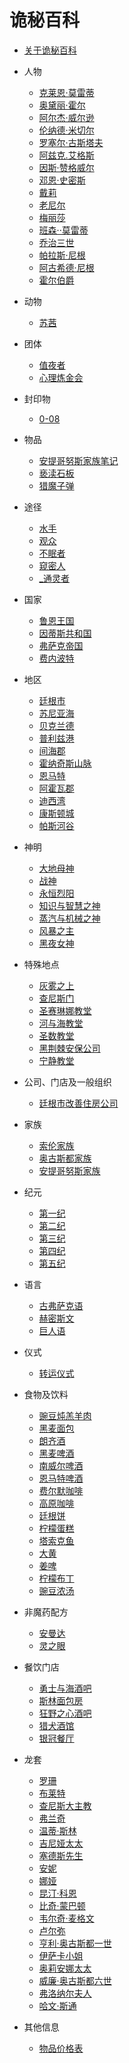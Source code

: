 # 诡秘百科

* [关于诡秘百科](README.md)

* 人物
    * [克莱恩·莫雷蒂](./人物/克莱恩·莫雷蒂.md)
    * [奥黛丽·霍尔](./人物/奥黛丽·霍尔.md)
    * [阿尔杰·威尔逊](./人物/阿尔杰·威尔逊.md)
    * [伦纳德·米切尔](./人物/伦纳德·米切尔.md)
    * [罗塞尔·古斯塔夫](./人物/罗塞尔·古斯塔夫.md)
    * [阿兹克.艾格斯](../人物/阿兹克.艾格斯.md)
    * [因斯·赞格威尔](./人物/因斯·赞格威尔.md)
    * [邓恩·史密斯](./人物/邓恩·史密斯.md)
    * [戴莉](./人物/戴莉.md)
    * [老尼尔](./人物/老尼尔.md)
    * [梅丽莎](./人物/梅丽莎.md)
    * [班森··莫雷蒂](./人物/班森·莫雷蒂.md)
    * [乔治三世](./人物/乔治三世.md)
    * [帕拉斯·尼根](./人物/帕拉斯·尼根.md)
    * [阿古希德·尼根](./人物/阿古希德·尼根.md)
    * [霍尔伯爵](./人物/霍尔伯爵.md)
* 动物
    * [苏茜](./动物/苏茜.md)
* 团体
    * [值夜者](./团体/值夜者.md)
    * [心理炼金会](./团体/心理炼金会.md)
* 封印物
    * [0-08](./封印物/0-08.md)
* 物品
    * [安提哥努斯家族笔记](物品/安提哥努斯家族笔记.md)
    * [亵渎石板](./物品/亵渎石板.md)
    * [猎魔子弹](./物品/猎魔子弹.md)
* 途径
    * [水手](./途径/水手.md)
    * [观众](./途径/观众.md)
    * [不眠者](../途径/不眠者.md)
    * [窥密人](../途径/窥密人.md)
    * [_通灵者](_通灵者.md)
* 国家
    * [鲁恩王国](./国家/鲁恩王国.md)
    * [因蒂斯共和国](./国家/因蒂斯共和国.md)
    * [弗萨克帝国](./国家/弗萨克帝国.md)
    * [费内波特](./国家/费内波特.md)
* 地区
    * [廷根市](./地区/廷根市.md)
    * [苏尼亚海](./地区/苏尼亚海.md)
    * [贝克兰德](./地区/贝克兰德.md)
    * [普利兹港](./地区/普利兹港.md)
    * [间海郡](./地区/间海郡.md)
    * [霍纳奇斯山脉](./地区/霍纳奇斯山脉.md)
    * [恩马特](./地区/恩马特.md)
    * [阿霍瓦郡](./地区/阿霍瓦郡.md)
    * [迪西湾](./地区/迪西湾.md)
    * [康斯顿城](./地区/康斯顿城.md)
    * [帕斯河谷](./地区/帕斯河谷.md)
* 神明
    * [大地母神](./神明/大地母神.md)
    * [战神](./神明/战神.md)
    * [永恒烈阳](./神明/永恒烈阳.md)
    * [知识与智慧之神](./神明/知识与智慧之神.md)
    * [蒸汽与机械之神](./神明/蒸汽与机械之神.md)
    * [风暴之主](./神明/风暴之主.md)
    * [黑夜女神](./神明/黑夜女神.md)
* 特殊地点
    * [灰雾之上](./特殊地点/灰雾之上.md)
    * [查尼斯门](./特殊地点/查尼斯门.md)
    * [圣赛琳娜教堂](./特殊地点/圣赛琳娜教堂.md)
    * [河与海教堂](./特殊地点/河与海教堂md)
    * [圣数教堂](./特殊地点/圣数教堂.md)
    * [黑荆棘安保公司](./特殊地点/黑荆棘安保公司.md)
    * [宁静教堂](./特殊地点/宁静教堂.md)
* 公司、门店及一般组织
    * [廷根市改善住房公司](../公司、门店及一般组织/廷根市改善住房公司.md)
* 家族
    * [索伦家族](./家族/索伦家族.md)
    * [奥古斯都家族](./家族/奥古斯都家族.md)
    * [安提哥努斯家族](./家族/安提哥努斯家族.md)
* 纪元
    * [第一纪](./纪元/第一纪.md)
    * [第二纪](./纪元/第二纪.md)
    * [第三纪](./纪元/第三纪.md)
    * [第四纪](./纪元/第四纪.md)
    * [第五纪](./纪元/第五纪.md)
* 语言
    *  [古弗萨克语](./语言/古弗萨克语.md)
    *  [赫密斯文](./语言/赫密斯文.md)
    *  [巨人语](./语言/巨人语.md) 
* 仪式
    * [转运仪式](./仪式/转运仪式.md) 
* 食物及饮料
    * [豌豆炖羔羊肉](./食物及饮料/豌豆炖羔羊肉.md)
    * [黑麦面包](./食物及饮料/黑麦面包.md)
    * [朗齐酒](./食物及饮料/朗齐酒.md)
    * [黑麦啤酒](./食物及饮料/黑麦啤酒.md)
    * [南威尔啤酒](./食物及饮料/南威尔啤酒.md)
    * [恩马特啤酒](./食物及饮料/恩马特啤酒.md)
    * [费尔默咖啡](./食物及饮料/费尔默咖啡.md)
    * [高原咖啡](./食物及饮料/高原咖啡.md)
    * [廷根饼](../食物及饮料/廷根饼.md)
    * [柠檬蛋糕](../食物及饮料/柠檬蛋糕.md)
    * [塔索克鱼](../食物及饮料/塔索克鱼.md)
    * [大黄](../食物及饮料/大黄.md)
    * [姜啤](../食物及饮料/姜啤.md)
    * [柠檬布丁](../食物及饮料/柠檬布丁.md)
    * [豌豆浓汤](../食物及饮料/豌豆浓汤.md)
* 非魔药配方
    * [安曼达](./非魔药配方/安曼达.md)
    * [灵之眼](./非魔药配方/灵之眼.md)
* 餐饮门店
    * [勇士与海酒吧](./餐饮门店/勇士与海酒吧)
    * [斯林面包房](./餐饮门店/斯林面包房)
    * [狂野之心酒吧](./餐饮门店/狂野之心酒吧)
    * [猎犬酒馆](./餐饮门店/猎犬酒馆)
    * [银冠餐厅](../餐饮门店/银冠餐厅)
* 龙套
    * [罗珊](./龙套/罗珊.md)
    * [布莱特](./龙套/布莱特.md)
    * [查尼斯大主教](./龙套/查尼斯大主教·科恩.md)
    * [弗兰奇](./龙套/弗兰奇.md)
    * [温蒂·斯林](./龙套/温蒂·斯林.md)
    * [吉尼娅太太](./龙套/吉尼娅太太.md)
    * [塞德斯先生](./龙套/塞德斯先生.md)
    * [安妮](./龙套/安妮.md)
    * [娜娅](./龙套/娜娅.md)
    * [昆汀·科恩](./龙套/昆汀·科恩.md)
    * [比奇·蒙巴顿](./龙套/比奇·蒙巴顿.md)
    * [韦尔奇·麦格文](./龙套/韦尔奇·麦格文.md)
    * [卢尔弥](./龙套/卢尔弥.md)
    * [亨利·奥古斯都一世](./龙套/亨利·奥古斯都一世.md)
    * [伊萨卡小姐](./龙套/伊萨卡小姐.md)
    * [奥莉安娜太太](./龙套/奥莉安娜太太.md)
    * [威廉·奥古斯都六世](./龙套/威廉·奥古斯都六世.md)
    * [弗洛纳尔夫人](./龙套/弗洛纳尔夫人.md)
    * [哈文·斯通](../龙套/哈文·斯通.md)
* 其他信息
    * [物品价格表](./其他信息/物品价格表.md)
